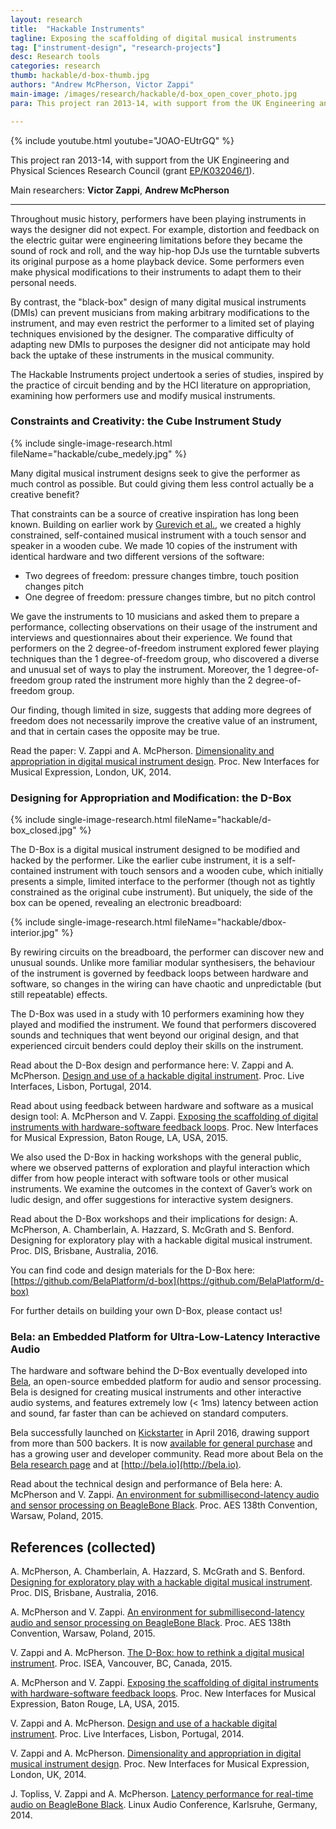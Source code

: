 ```yaml
---
layout: research
title:  "Hackable Instruments"
tagline: Exposing the scaffolding of digital musical instruments
tag: ["instrument-design", "research-projects"]
desc: Research tools
categories: research
thumb: hackable/d-box-thumb.jpg
authors: "Andrew McPherson, Victor Zappi"
main-image: /images/research/hackable/d-box_open_cover_photo.jpg
para: This project ran 2013-14, with support from the UK Engineering and Physical Sciences Research Council (grant EP/K032046/1).

---
```


{% include youtube.html youtube="JOAO-EUtrGQ" %}

This project ran 2013-14, with support from the UK Engineering and Physical Sciences Research Council (grant [EP/K032046/1](http://gow.epsrc.ac.uk/NGBOViewGrant.aspx?GrantRef=EP/K032046/1)).

Main researchers: **Victor Zappi**, **Andrew McPherson**

----

Throughout music history, performers have been playing instruments in ways the designer did not expect. For example, distortion and feedback on the electric guitar were engineering limitations before they became the sound of rock and roll, and the way hip-hop DJs use the turntable subverts its original purpose as a home playback device. Some performers even make physical modifications to their instruments to adapt them to their personal needs.

By contrast, the "black-box" design of many digital musical instruments (DMIs) can prevent musicians from making arbitrary modifications to the instrument, and may even restrict the performer to a limited set of playing techniques envisioned by the designer. The comparative difficulty of adapting new DMIs to purposes the designer did not anticipate may hold back the uptake of these instruments in the musical community.

The Hackable Instruments project undertook a series of studies, inspired by the practice of circuit bending and by the HCI literature on appropriation, examining how performers use and modify musical instruments.

### Constraints and Creativity: the Cube Instrument Study

{% include single-image-research.html fileName="hackable/cube_medely.jpg" %}

Many digital musical instrument designs seek to give the performer as much control as possible. But could giving them less control actually be a creative benefit?

That constraints can be a source of creative inspiration has long been known. Building on earlier work by [Gurevich et al.](http://www.nime.org/proceedings/2010/nime2010_106.pdf), we created a highly constrained, self-contained musical instrument with a touch sensor and speaker in a wooden cube. We made 10 copies of the instrument with identical hardware and two different versions of the software:

* Two degrees of freedom: pressure changes timbre, touch position changes pitch
* One degree of freedom: pressure changes timbre, but no pitch control

We gave the instruments to 10 musicians and asked them to prepare a performance, collecting observations on their usage of the instrument and interviews and questionnaires about their experience. We found that performers on the 2 degree-of-freedom instrument explored fewer playing techniques than the 1 degree-of-freedom group, who discovered a diverse and unusual set of ways to play the instrument. Moreover, the 1 degree-of-freedom group rated the instrument more highly than the 2 degree-of-freedom group.

Our finding, though limited in size, suggests that adding more degrees of freedom does not necessarily improve the creative value of an instrument, and that in certain cases the opposite may be true.

Read the paper:  V. Zappi and A. McPherson. [Dimensionality and appropriation in digital musical instrument design](http://www.eecs.qmul.ac.uk/~andrewm/zappi_nime2014.pdf). Proc. New Interfaces for Musical Expression, London, UK, 2014.

### Designing for Appropriation and Modification: the D-Box

{% include single-image-research.html fileName="hackable/d-box_closed.jpg" %}

The D-Box is a digital musical instrument designed to be modified and hacked by the performer. Like the earlier cube instrument, it is a self-contained instrument with touch sensors and a wooden cube, which initially presents a simple, limited interface to the performer (though not as tightly constrained as the original cube instrument). But uniquely, the side of the box can be opened, revealing an electronic breadboard:

{% include single-image-research.html fileName="hackable/dbox-interior.jpg" %}

By rewiring circuits on the breadboard, the performer can discover new and unusual sounds. Unlike more familiar modular synthesisers, the behaviour of the instrument is governed by feedback loops between hardware and software, so changes in the wiring can have chaotic and unpredictable (but still repeatable) effects.

The D-Box was used in a study with 10 performers examining how they played and modified the instrument. We found that performers discovered sounds and techniques that went beyond our original design, and that experienced circuit benders could deploy their skills on the instrument. 

Read about the D-Box design and performance here: V. Zappi and A. McPherson. [Design and use of a hackable digital instrument](https://www.eecs.qmul.ac.uk/~andrewm/zappi_icli14.pdf). Proc. Live Interfaces, Lisbon, Portugal, 2014.

Read about using feedback between hardware and software as a musical design tool: A. McPherson and V. Zappi. [Exposing the scaffolding of digital instruments with hardware-software feedback loops](https://nime2015.lsu.edu/proceedings/258/0258-paper.pdf). Proc. New Interfaces for Musical Expression, Baton Rouge, LA, USA, 2015. 

We also used the D-Box in hacking workshops with the general public, where we observed patterns of exploration and playful interaction which differ from how people interact with software tools or other musical instruments. We examine the outcomes in the context of Gaver’s work on ludic design, and offer suggestions for interactive system designers.

Read about the D-Box workshops and their implications for design: A. McPherson, A. Chamberlain, A. Hazzard, S. McGrath and S. Benford. Designing for exploratory play with a hackable digital musical instrument. Proc. DIS, Brisbane, Australia, 2016.

You can find code and design materials for the D-Box here: [https://github.com/BelaPlatform/d-box](https://github.com/BelaPlatform/d-box)

For further details on building your own D-Box, please contact us!

### Bela: an Embedded Platform for Ultra-Low-Latency Interactive Audio

The hardware and software behind the D-Box eventually developed into [Bela](bela.html), an open-source embedded platform for audio and sensor processing. Bela is designed for creating musical instruments and other interactive audio systems, and features extremely low (< 1ms) latency between action and sound, far faster than can be achieved on standard computers.

Bela successfully launched on [Kickstarter](https://www.kickstarter.com/projects/423153472/bela-an-embedded-platform-for-low-latency-interact) in April 2016, drawing support from more than 500 backers. It is now [available for general purchase](https://shop.bela.io) and has a growing user and developer community. Read more about Bela on the [Bela research page](bela.html) and at [http://bela.io](http://bela.io).

Read about the technical design and performance of Bela here: A. McPherson and V. Zappi. [An environment for submillisecond-latency audio and sensor processing on BeagleBone Black](http://www.eecs.qmul.ac.uk/~andrewm/mcpherson_aes2015.pdf). Proc. AES 138th Convention, Warsaw, Poland, 2015.


## References (collected)

A. McPherson, A. Chamberlain, A. Hazzard, S. McGrath and S. Benford. [Designing for exploratory play with a hackable digital musical instrument](http://eprints.nottingham.ac.uk/33165/1/dbox_rev.pdf). Proc. DIS, Brisbane, Australia, 2016.

A. McPherson and V. Zappi. [An environment for submillisecond-latency audio and sensor processing on BeagleBone Black](http://www.eecs.qmul.ac.uk/~andrewm/mcpherson_aes2015.pdf). Proc. AES 138th Convention, Warsaw, Poland, 2015.

V. Zappi and A. McPherson. [The D-Box: how to rethink a digital musical instrument](http://isea2015.org/proceeding/submissions/ISEA2015_submission_209.pdf). Proc. ISEA, Vancouver, BC, Canada, 2015.

A. McPherson and V. Zappi. [Exposing the scaffolding of digital instruments with hardware-software feedback loops](https://nime2015.lsu.edu/proceedings/258/0258-paper.pdf). Proc. New Interfaces for Musical Expression, Baton Rouge, LA, USA, 2015. 

V. Zappi and A. McPherson. [Design and use of a hackable digital instrument](https://www.eecs.qmul.ac.uk/~andrewm/zappi_icli14.pdf). Proc. Live Interfaces, Lisbon, Portugal, 2014.

V. Zappi and A. McPherson. [Dimensionality and appropriation in digital musical instrument design](http://www.eecs.qmul.ac.uk/~andrewm/zappi_nime2014.pdf). Proc. New Interfaces for Musical Expression, London, UK, 2014. 

J. Topliss, V. Zappi and A. McPherson. [Latency performance for real-time audio on BeagleBone Black](http://www.eecs.qmul.ac.uk/~andrewm/lac2014.pdf). Linux Audio Conference, Karlsruhe, Germany, 2014.
 
